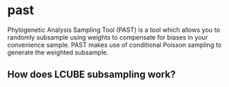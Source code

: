 # past
Phylogenetic Analysis Sampling Tool (PAST) is a tool which allows you to randomly subsample using weights to compensate for biases in your convenience sample. PAST makes use of conditional Poisson sampling to generate the weighted subsample.

## How does LCUBE subsampling work?

